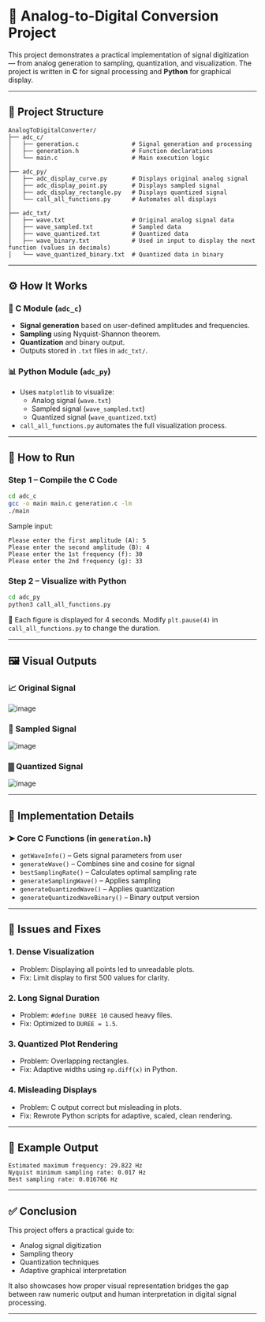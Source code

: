 
# 📡 Analog-to-Digital Conversion Project

This project demonstrates a practical implementation of signal digitization — from analog generation to sampling, quantization, and visualization. The project is written in **C** for signal processing and **Python** for graphical display.

---

## 📁 Project Structure

```
AnalogToDigitalConverter/
├── adc_c/
│   ├── generation.c               # Signal generation and processing
│   ├── generation.h               # Function declarations
│   └── main.c                     # Main execution logic
│
├── adc_py/
│   ├── adc_display_curve.py       # Displays original analog signal
│   ├── adc_display_point.py       # Displays sampled signal
│   ├── adc_display_rectangle.py   # Displays quantized signal
│   └── call_all_functions.py      # Automates all displays
│
├── adc_txt/
│   ├── wave.txt                   # Original analog signal data
│   ├── wave_sampled.txt           # Sampled data
│   ├── wave_quantized.txt         # Quantized data
│   ├── wave_binary.txt            # Used in input to display the next function (values in decimals)
│   └── wave_quantized_binary.txt  # Quantized data in binary
```

---

## ⚙️ How It Works

### 🔧 C Module (`adc_c`)
- **Signal generation** based on user-defined amplitudes and frequencies.
- **Sampling** using Nyquist-Shannon theorem.
- **Quantization** and binary output.
- Outputs stored in `.txt` files in `adc_txt/`.

### 📊 Python Module (`adc_py`)
- Uses `matplotlib` to visualize:
  - Analog signal (`wave.txt`)
  - Sampled signal (`wave_sampled.txt`)
  - Quantized signal (`wave_quantized.txt`)
- `call_all_functions.py` automates the full visualization process.

---

## 🚀 How to Run

### Step 1 – Compile the C Code

```bash
cd adc_c
gcc -o main main.c generation.c -lm
./main
```

Sample input:
```
Please enter the first amplitude (A): 5
Please enter the second amplitude (B): 4
Please enter the 1st frequency (f): 30
Please enter the 2nd frequency (g): 33
```

### Step 2 – Visualize with Python

```bash
cd adc_py
python3 call_all_functions.py
```

📌 Each figure is displayed for 4 seconds. Modify `plt.pause(4)` in `call_all_functions.py` to change the duration.

---

## 🖼️ Visual Outputs

### 📈 Original Signal
![image](https://github.com/user-attachments/assets/acac05e3-226e-40de-8e83-518942dce7e4)

### 🔘 Sampled Signal
![image](https://github.com/user-attachments/assets/aafa45be-bccb-4de3-b5b8-bfa32bee7b8e)

### ▓ Quantized Signal
![image](https://github.com/user-attachments/assets/250e5143-4070-4e7b-bf2e-ae809ca8890e)

---

## 🧠 Implementation Details

### ➤ Core C Functions (in `generation.h`)
- `getWaveInfo()` – Gets signal parameters from user
- `generateWave()` – Combines sine and cosine for signal
- `bestSamplingRate()` – Calculates optimal sampling rate
- `generateSamplingWave()` – Applies sampling
- `generateQuantizedWave()` – Applies quantization
- `generateQuantizedWaveBinary()` – Binary output version

---

## 🧪 Issues and Fixes

### 1. Dense Visualization
- Problem: Displaying all points led to unreadable plots.
- Fix: Limit display to first 500 values for clarity.

### 2. Long Signal Duration
- Problem: `#define DUREE 10` caused heavy files.
- Fix: Optimized to `DUREE = 1.5`.

### 3. Quantized Plot Rendering
- Problem: Overlapping rectangles.
- Fix: Adaptive widths using `np.diff(x)` in Python.

### 4. Misleading Displays
- Problem: C output correct but misleading in plots.
- Fix: Rewrote Python scripts for adaptive, scaled, clean rendering.

---

## 🧾 Example Output

```
Estimated maximum frequency: 29.822 Hz
Nyquist minimum sampling rate: 0.017 Hz
Best sampling rate: 0.016766 Hz
```

---

## ✅ Conclusion

This project offers a practical guide to:
- Analog signal digitization
- Sampling theory
- Quantization techniques
- Adaptive graphical interpretation

It also showcases how proper visual representation bridges the gap between raw numeric output and human interpretation in digital signal processing.

---
